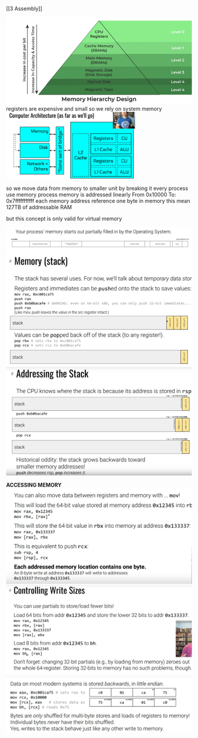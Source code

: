 [[3 Assembly]]

<img src="Pictures/Pasted image 20250709220831.png">
registers are expensive and small so we rely on system memory

<img src="Pictures/Pasted image 20250708164303.png " width="350">

so we move data from memory to smaller unit by breaking it
every process use memory
process memory is addressed linearly
From 0x10000
To: 0x7fffffffffff
each memory address reference one byte in memory
this mean 127TB of addressable RAM

but this concept is only valid for virtual memory

<img src="Pictures/Pasted image 20250709222017.png">
<img src="Pictures/Pasted image 20250709222220.png">
<img src="Pictures/Pasted image 20250709222458.png">

**ACCESSING MEMORY**
<img src="Pictures/Pasted image 20250709222746.png">
 <img src="Pictures/Pasted image 20250709223704.png">
 <img src="Pictures/Pasted image 20250709223922.png">
 